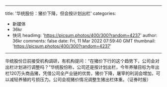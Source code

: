 
---
title: '华统股份：猪价下降，但会按计划出栏'
categories: 
 - 新媒体
 - 36kr
 - 快讯
headimg: 'https://picsum.photos/400/300?random=4237'
author: 36kr
comments: false
date: Fri, 11 Mar 2022 07:59:40 GMT
thumbnail: 'https://picsum.photos/400/300?random=4237'
---

<div>   
华统股份日前接受机构调研，有机构提问：“在猪价下行的这个趋势下，公司会对出栏计划进行调整吗？”华统股份称，公司还是按计划出栏，今年养殖目标为年出栏120万头商品猪，凭借公司全产业链的优势，猪价下降，屠宰的利润会增加，可以减轻养殖的亏损压力。公司会视猪价情况调整生猪出栏体重。（证券时报）  
</div>
            